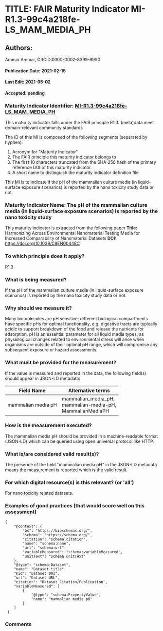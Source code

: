 # TITLE: FAIR Maturity Indicator MI-R1.3-99c4a218fe-LS_MAM_MEDIA_PH

## Authors: 
Ammar Ammar, ORCID:0000-0002-8399-8990

#### Publication Date: 2021-02-15
#### Last Edit: 2021-05-02
#### Accepted: pending

### Maturity Indicator Identifier: [MI-R1.3-99c4a218fe-LS_MAM_MEDIA_PH](https://w3id.org/fair/maturity_indicator/terms/Gen2/MI-R1.3-99c4a218fe-LS_MAM_MEDIA_PH)

This maturity indicator falls under the FAIR principle R1.3:
(meta)data meet domain-relevant community standards

The ID of this MI is composed of the following segments (separated by hyphen):
1. Acronym for "Maturity Indicator"
1. The FAIR principle this maturity indicator belongs to
1. The first 10 characters truncated from the SHA-256 hash of the primary reference DOI of this maturity indicator.
1. A short name to distinguish the maturity indicator definition file

This MI is to indicate if the pH of the mammalian culture media (in liquid-surface exposure scenarios) is reported by the nano toxicity study data or not.

### Maturity Indicator Name:  The pH of the mammalian culture media (in liquid-surface exposure scenarios) is reported by the nano toxicity study

This maturity indicator is extracted from the following paper 
**Title:** Harmonizing Across Environmental Nanomaterial Testing Media for Increased Comparability of Nanomaterial Datasets
**DOI:** https://doi.org/10.1039/C9EN00448C

### To which principle does it apply?  
R1.3

### What is being measured?
If the pH of the mammalian culture media (in liquid-surface exposure scenarios) is reported by the nano toxicity study data or not.

### Why should we measure it?
Many biomolecules are pH sensitive; different biological compartments have specific pHs for optimal functionality, 
e.g. digestive tracts are typically acidic to support breakdown of the food and release the nutrients for adsorption.
pH is an essential parameter for all liquid media types, as physiological changes related to environmental stress will 
arise when organisms are outside of their optimal pH range, which will compromise any subsequent exposure or hazard assessments.

### What must be provided for the measurement?
If the value is measured and reported in the data, the following field(s) should appear in JSON-LD metadata: 

| Field Name         | Alternative terms                  |
| ------------------ | ---------------------------------- |
| mammalian media pH | mammalian_media_pH,<br>mammalian-media-pH,<br>MammalianMediaPH  |

### How is the measurement executed?
The mammalian media pH should be provided in a machine-readable format (JSON-LD) which can be queried using open universal protocol like HTTP.

### What is/are considered valid result(s)?
The presence of the field "mammalian media pH" in the JSON-LD metadata means the measurement is reported which is the valid result.

### For which digital resource(s) is this relevant? (or 'all')
For nano toxicity related datasets.  

### Examples of good practices (that would score well on this assessment)
```{json}
{
 	"@context": {
 		"bs": "https://bioschemas.org/",
 		"schema": "https://schema.org/",
 		"citation": "schema:citation",
 		"name": "schema:name",
 		"url": "schema:url",
 		"variableMeasured": "schema:variableMeasured",
 		"unitText": "schema:unitText"
 	},
 	"@type": "schema:Dataset",
 	"name": "Dataset title",
 	"@id": "Dataset DOI",
 	"url": "Dataset URL",
 	"citation": "Dataset Citation/Publication",
 	"variableMeasured": [
 		{
 			"@type": "schema:PropertyValue",
 			"name": "mammalian media pH"
 		}
 	]
 }
```

### Comments


